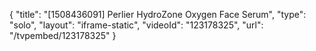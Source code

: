{
    "title": "[1508436091] Perlier HydroZone Oxygen Face Serum",
    "type": "solo",
    "layout": "iframe-static",
    "videoId": "123178325",
    "url": "\/tvpembed\/123178325"
}